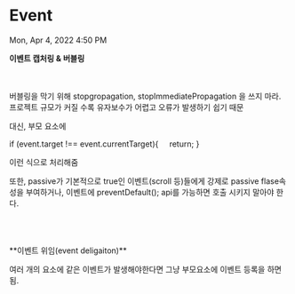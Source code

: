 # Event

Mon, Apr 4, 2022 4:50 PM

**이벤트 캡처링 & 버블링**

<br>
<br>
버블링을 막기 위해 stopgropagation, stopImmediatePropagation 을 쓰지 마라.
프로젝트 규모가 커질 수록 유자보수가 어렵고 오류가 발생하기 쉽기 때문

대신, 부모 요소에

if (event.target !== event.currentTarget){
    return;
}

이런 식으로 처리해줌

또한, passive가 기본적으로 true인 이벤트(scroll 등)들에게 강제로 passive flase속성을 부여하거나,
이벤트에 preventDefault(); api를 가능하면 호출 시키지 말아야 한다.

<br>
<br>
<br>
**이벤트 위임(event deligaiton)**

여러 개의 요소에 같은 이벤트가 발생해야한다면 그냥 부모요소에 이벤트 등록을 하면 됨.

<br>
<br>
